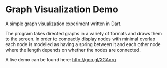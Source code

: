 Graph Visualization Demo
========================
A simple graph visualization experiment written in Dart.

The program takes directed graphs in a variety of formats and draws them to the screen.
In order to compactly display nodes with minimal overlap each node is modelled as having a
spring between it and each other node where the length depends on whether the nodes are connected.

A live demo can be found here: http://goo.gl/XGAxrq